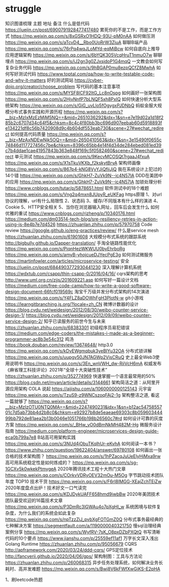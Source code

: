 # struggle
知识图谱梳理
主题	地址	备注
什么是低代码	https://juejin.cn/post/6900791928477417480
累死你的不是工作，而是工作方式	https://mp.weixin.qq.com/s/8xGSRxO1HDQ-93U-pM0nAA
如何做压测	https://mp.weixin.qq.com/s/aTcvD4__Rbo0UoRrW3ZjuA
聊聊B端产品	https://mp.weixin.qq.com/s/76rPq4wqJLoMYd-eqMiBcw
如何自底向上推导应用逻辑架构	https://mp.weixin.qq.com/s/6bYQK305VcqHruT1nmuO7w
聊聊埋点	https://mp.weixin.qq.com/s/iJ2gn3g0ZJxsjdoP1G4mqQ
一文教会如何写复杂业务代码	https://mp.weixin.qq.com/s/9hBGAP0mu8ezpQCfZ8MwhA
如何写好测试代码	https://www.toptal.com/qa/how-to-write-testable-code-and-why-it-matters
好的测试网站	https://cyber-dojo.org/creator/choose_problem
写代码的基本注意事项	https://mp.weixin.qq.com/s/MYSF8lCF92ItG_Lc8nOspg
如何画好一张架构图	https://mp.weixin.qq.com/s/2HjvNnfP7bLNQF5xh8PxIQ
如何快速分析大型系统架构	https://mp.weixin.qq.com/s/GiG_uvLlo5fOgygxPJDNbQ
蚂蚁金服大规模分布式事务实践和开源历程	https://mp.weixin.qq.com/s?__biz=MzIxMzEzMjM5NQ==&mid=2651036292&idx=1&sn=e7e19d02a1d18f285b2c6707d34c64f5&chksm=8c4c4f80bb3bc696d907eebab60d5918893fe134221df8c56b7420908d9c4b604df553eab730&scene=27#wechat_redirect
如何提高代码质量	https://mp.weixin.qq.com/s?__biz=MzAxNDEwNjk5OQ==&mid=2650410563&idx=1&sn=3e15490f0655c74846d117727456c7be&chksm=8396c65bb4e14f4d34de284ebed081ed39c7b4ddae1cae41957843b363e848f169c5f0582460&scene=27#wechat_redirect
单元测试	https://mp.weixin.qq.com/s/9KecvMCOSQt7rgaaJ4fxuA
	https://mp.weixin.qq.com/s/X1sTkuVKXb_f2kskytBryA
架构师画像	https://mp.weixin.qq.com/s/867p4-kNG8VyYJjQfiiJjQ
我在系统设计上犯过的14个错	https://mp.weixin.qq.com/s/GhkH7-ZuVk9N--ic4N57lA
DDD在美团中的应用	https://mp.weixin.qq.com/s/GhkH7-ZuVk9N--ic4N57lA
加锁处理分析	https://www.cnblogs.com/tutar/p/5878651.html
软件测试中的18个难题	https://mp.weixin.qq.com/s/Vng2q4mxn8JUpyR_eUKFag
https原理	1、对url协议的理解，url有什么局限性
2、状态码
3、缓存/不同版本有什么样的演进
4、Cookie
5、HTTP安全相关
5、当你在浏览器输入网址，回车后会发生什么
如何优雅的重试	https://www.cnblogs.com/rjzheng/p/10340176.html
https://medium.com/dm03514-tech-blog/sre-resiliency-retries-in-action-using-js-8e4b7e7d4526
https://zhuanlan.zhihu.com/p/57970758
Code review	https://google.github.io/eng-practices/review/
什么是service mesh	https://zhuanlan.zhihu.com/p/61901608
大规模分布式系统的跟踪系统	http://bigbully.github.io/Dapper-translation/
手淘全链路性能优化	https://mp.weixin.qq.com/s/PiqnHezWKWUU0byEhrboRg
https://mp.weixin.qq.com/s/amyB-yhojcueDJYecPgE3g
如何测试微服务	https://martinfowler.com/articles/microservice-testing/
安全	https://juejin.cn/post/6844903772930441230
深入理解计算机系统	https://wdxtub.com/csapp/thin-csapp-0/2016/04/16/
cqrs架构的思考	http://www.uml.org.cn/zjjs/201609221.asp
如何写好一篇设计文档	https://medium.com/free-code-camp/how-to-write-a-good-software-design-document-66fcf019569c
淘宝千万级并发分布式架构的14次演进	https://mp.weixin.qq.com/s/Y4FLZ8aDOWhFgH3PlotN-w
git小游戏	https://learngitbranching.js.org/?locale=zh_CN
微博计数器的设计	https://blog.cydu.net/weidesign/2012/08/30/weibo-counter-service-design-1/
https://blog.cydu.net/weidesign/2012/09/09/weibo-counter-service-design-2/
知乎已读服务的前世今生与未来	https://zhuanlan.zhihu.com/p/68383301
初级程序员易犯错误	https://medium.com/edge-coders/the-mistakes-i-made-as-a-beginner-programmer-ac8b3e54c312
鸡汤	https://book.douban.com/review/13674648/
http3.0	https://mp.weixin.qq.com/s/kDvEWgmqbuk3yeBIYu32OA
分布式锁详解	https://mp.weixin.qq.com/s/uupgv50JN7AGWp2VjsCRuQ
史上最全Web3使用说明书	https://mp.weixin.qq.com/s/3En_wnVWH_dw-RiiVcH6mA
权威发布《麻省理工科技评论》2021年“全球十大突破性技术”	https://zhuanlan.zhihu.com/p/352774969
快速掌握一个语言最常用的50%	https://blog.csdn.net/myan/article/details/3144661
架构简洁之道：从阿里开源应用架构 COLA 说起	https://aijishu.com/a/1060000000125143
元宇宙	https://mp.weixin.qq.com/s/TzuS9-z9WNCszoqFAj2-1g
架构整洁之道, 看这一篇就够了	https://mp.weixin.qq.com/s?__biz=MzIzOTU0NTQ0MA==&mid=2247490231&idx=1&sn=b12ac5475855701c7d5ab73bb4d2b8c0&chksm=e92927b8de5eaeae69303c8b05960344499bb792de81aea2b13b0046e1051766b198b26560c7#rd
如何设计可靠的灰度方案	https://mp.weixin.qq.com/s/_BHw_yO0dBmNkMH482M-Hg
微服务设计指南	https://medium.com/platform-engineer/microservices-design-guide-eca0b799a7e8
B站高可用架构实践	https://mp.weixin.qq.com/s/3NUd4jObuTKqlhUr-eKvhA
如何阅读一本书？	https://www.zhihu.com/question/19622404/answer/69780108
如何画出一张合格的技术架构图？	https://mp.weixin.qq.com/s/1hPZacqJuUeElyHiMxa9rw
高可用系统稳定性是如何炼成的？	https://mp.weixin.qq.com/s/sg-1GCXv5k0wkekPtmygeA
 2020年腾讯技术工程十大热门文章	https://mp.weixin.qq.com/s/COrkvVDRyOEV32mOu-M5Og
字节跳动技术团队年度 TOP10 技术干货	https://mp.weixin.qq.com/s/F6rI8lMGG-XEajZchTEiZw
2020年度盘点出炉！技术好文一口气读完	https://mp.weixin.qq.com/s/KDJDykUAFF658hmd9iwbBw
2020年美团技术团队最受欢迎的16篇技术文章	https://mp.weixin.qq.com/s/P3DmRc3lGWAu4o7pXgHI_w
系统困境与软件复杂度，为什么我们的系统会如此复杂	https://mp.weixin.qq.com/s/npTzzZiJ_pvbXgFOTGmZ0Q
分布式事务最经典的七种解决方案	https://segmentfault.com/a/1190000040321750
慢sql治理经典案例分享	https://mp.weixin.qq.com/s/WyfRV-7sK_O8pxDZbPXQtQ
书写清晰代码的10个要点	https://www.jianshu.com/p/25559ef11af1
万字长文深入浅出 Golang Runtime	https://zhuanlan.zhihu.com/p/95056679
CQRS	http://apframework.com/2020/03/24/ddd-cqrs/
GPS定位技术	http://fancyerii.github.io/2020/04/06/gps/
架构制图：工具与方法论	https://zhuanlan.zhihu.com/p/260068315
异步任务处理系统，如何解决业务长耗时、高并发难题	https://mp.weixin.qq.com/s/Bwj8V6kFWfXwGiKS-E2pHA


1、刷leetcode热题

